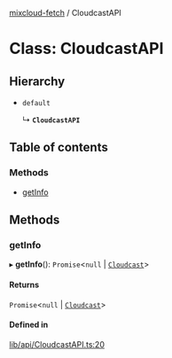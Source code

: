 [mixcloud-fetch](../README.md) / CloudcastAPI

# Class: CloudcastAPI

## Hierarchy

- `default`

  ↳ **`CloudcastAPI`**

## Table of contents

### Methods

- [getInfo](CloudcastAPI.md#getinfo)

## Methods

### getInfo

▸ **getInfo**(): `Promise`\<``null`` \| [`Cloudcast`](../interfaces/Cloudcast.md)\>

#### Returns

`Promise`\<``null`` \| [`Cloudcast`](../interfaces/Cloudcast.md)\>

#### Defined in

[lib/api/CloudcastAPI.ts:20](https://github.com/patrickkfkan/mixcloud-fetch/blob/1cf2daf/src/lib/api/CloudcastAPI.ts#L20)
